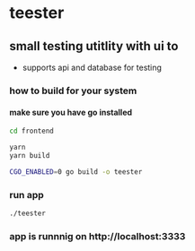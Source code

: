 # teester

## small testing utitlity with ui to

- supports api and database for testing

### how to build for your system

#### make sure you have go installed

```bash
cd frontend

yarn
yarn build

CGO_ENABLED=0 go build -o teester
```

### run app

```bash
./teester
```

### app is runnnig on http://localhost:3333
